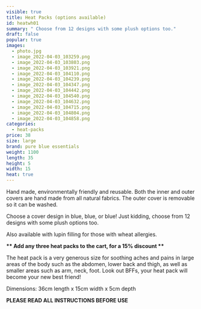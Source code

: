 ```yaml
---
visible: true
title: Heat Packs (options available)
id: heatwh01
summary: " Choose from 12 designs with some plush options too."
draft: false
popular: true
images:
  - photo.jpg
  - image_2022-04-03_103259.png
  - image_2022-04-03_103803.png
  - image_2022-04-03_103921.png
  - image_2022-04-03_104110.png
  - image_2022-04-03_104239.png
  - image_2022-04-03_104347.png
  - image_2022-04-03_104442.png
  - image_2022-04-03_104540.png
  - image_2022-04-03_104632.png
  - image_2022-04-03_104715.png
  - image_2022-04-03_104804.png
  - image_2022-04-03_104858.png
categories:
  - heat-packs
price: 38
size: large
brand: pure blue essentials
weight: 1100
length: 35
height: 5
width: 15
heat: true
---
```

Hand made, environmentally friendly and reusable.  Both the inner and outer covers are hand made from all natural fabrics. The outer cover is removable so it can be washed. 

Choose a cover design in blue, blue, or blue! Just kidding, choose from 12 designs with some plush options too.

Also available with lupin filling for those with wheat allergies.

**\*\* Add any three heat packs to the cart, for a 15% discount \*\***

The heat pack is a very generous size for soothing aches and pains in large areas of the body such as the abdomen, lower back and thigh, as well as smaller areas such as arm, neck, foot.  Look out BFFs, your heat pack will become your new best friend!

Dimensions:   36cm length  x  15cm width  x  5cm depth 

**PLEASE READ ALL INSTRUCTIONS BEFORE USE**
